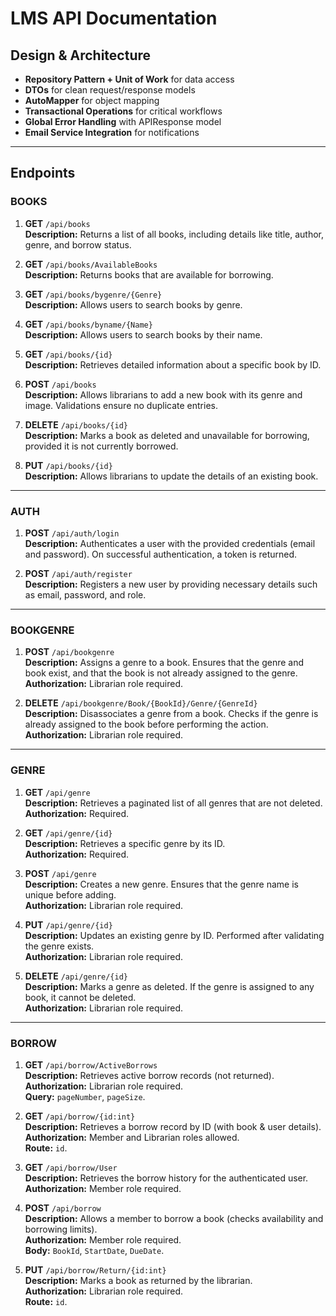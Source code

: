 # **LMS API Documentation**

## **Design & Architecture**
- **Repository Pattern + Unit of Work** for data access
- **DTOs** for clean request/response models
- **AutoMapper** for object mapping
- **Transactional Operations** for critical workflows
- **Global Error Handling** with APIResponse model
- **Email Service Integration** for notifications

---

## **Endpoints**

### **BOOKS**

1. **GET** `/api/books`  
   **Description:** Returns a list of all books, including details like title, author, genre, and borrow status.

2. **GET** `/api/books/AvailableBooks`  
   **Description:** Returns books that are available for borrowing.

3. **GET** `/api/books/bygenre/{Genre}`  
   **Description:** Allows users to search books by genre.

4. **GET** `/api/books/byname/{Name}`  
   **Description:** Allows users to search books by their name.

5. **GET** `/api/books/{id}`  
   **Description:** Retrieves detailed information about a specific book by ID.

6. **POST** `/api/books`  
   **Description:** Allows librarians to add a new book with its genre and image. Validations ensure no duplicate entries.

7. **DELETE** `/api/books/{id}`  
   **Description:** Marks a book as deleted and unavailable for borrowing, provided it is not currently borrowed.

8. **PUT** `/api/books/{id}`  
   **Description:** Allows librarians to update the details of an existing book.

---

### **AUTH**

1. **POST** `/api/auth/login`  
   **Description:** Authenticates a user with the provided credentials (email and password). On successful authentication, a token is returned.

2. **POST** `/api/auth/register`  
   **Description:** Registers a new user by providing necessary details such as email, password, and role.

---

### **BOOKGENRE**

1. **POST** `/api/bookgenre`  
   **Description:** Assigns a genre to a book. Ensures that the genre and book exist, and that the book is not already assigned to the genre.
   **Authorization:** Librarian role required.

3. **DELETE** `/api/bookgenre/Book/{BookId}/Genre/{GenreId}`  
   **Description:** Disassociates a genre from a book. Checks if the genre is already assigned to the book before performing the action.
   **Authorization:** Librarian role required.

---

### **GENRE**

1. **GET** `/api/genre`  
   **Description:** Retrieves a paginated list of all genres that are not deleted.  
   **Authorization:** Required.

2. **GET** `/api/genre/{id}`  
   **Description:** Retrieves a specific genre by its ID.  
   **Authorization:** Required.

3. **POST** `/api/genre`  
   **Description:** Creates a new genre. Ensures that the genre name is unique before adding.  
   **Authorization:** Librarian role required.

4. **PUT** `/api/genre/{id}`  
   **Description:** Updates an existing genre by ID. Performed after validating the genre exists.  
   **Authorization:** Librarian role required.

5. **DELETE** `/api/genre/{id}`  
   **Description:** Marks a genre as deleted. If the genre is assigned to any book, it cannot be deleted.  
   **Authorization:** Librarian role required.

---

### **BORROW**

1. **GET** `/api/borrow/ActiveBorrows`  
   **Description:** Retrieves active borrow records (not returned).  
   **Authorization:** Librarian role required.  
   **Query:** `pageNumber`, `pageSize`.

2. **GET** `/api/borrow/{id:int}`  
   **Description:** Retrieves a borrow record by ID (with book & user details).  
   **Authorization:** Member and Librarian roles allowed.  
   **Route:** `id`.

3. **GET** `/api/borrow/User`  
   **Description:** Retrieves the borrow history for the authenticated user.  
   **Authorization:** Member role required.

4. **POST** `/api/borrow`  
   **Description:** Allows a member to borrow a book (checks availability and borrowing limits).  
   **Authorization:** Member role required.  
   **Body:** `BookId`, `StartDate`, `DueDate`.

5. **PUT** `/api/borrow/Return/{id:int}`  
   **Description:** Marks a book as returned by the librarian.  
   **Authorization:** Librarian role required.  
   **Route:** `id`.




